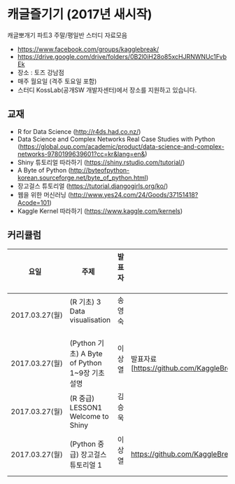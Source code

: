 # 캐글즐기기 (2017년 새시작)

캐글뽀개기 파트3 주말/평일반 스터디 자료모음

* https://www.facebook.com/groups/kagglebreak/
* https://drive.google.com/drive/folders/0B2l0iH28o85xcHJRNWNUc1FvbEk
* 장소 : 토즈 강남점 
* 매주 월요일 (격주 토요일 포함)
* 스터디 KossLab(공개SW 개발자센터)에서 장소를 지원하고 있습니다.

## 교재
* R for Data Science (http://r4ds.had.co.nz/)
* Data Science and Complex Networks Real Case Studies with Python (https://global.oup.com/academic/product/data-science-and-complex-networks-9780199639601?cc=kr&lang=en&)
* Shiny 튜토리얼 따라하기 (https://shiny.rstudio.com/tutorial/)
* A Byte of Python (http://byteofpython-korean.sourceforge.net/byte_of_python.html)
* 장고걸스 튜토리얼 (https://tutorial.djangogirls.org/ko/)
* 웹을 위한 머신러닝 (http://www.yes24.com/24/Goods/37151418?Acode=101)
* Kaggle Kernel 따라하기 (https://www.kaggle.com/kernels)


## 커리큘럼
|요일   |주제   |발표자   |발표자료   |   |
|---|---|---|---|---|
|2017.03.27(월)|(R 기초) 3 Data visualisation   |송영숙   |   |   |
|2017.03.27(월)|(Python 기초) A Byte of Python 1~9장 기초 설명   |이상열   |발표자료[https://github.com/KaggleBreak/analyticstool/blob/master/part3/Python/byteofpython/A%20Byte%20of%20Python%201_9.ipynb]  |   |
|2017.03.27(월)|(R 중급) LESSON1 Welcome to Shiny   |김승욱   |   |   |
|2017.03.27(월)|(Python 중급) 장고걸스 튜토리얼 1   |이상열   |https://github.com/KaggleBreak/analyticstool/blob/master/part3/Python/Django/Django%20Girls%20Tutorial%201.ipynb   |   |
